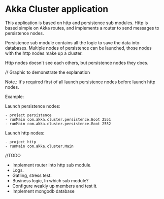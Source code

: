 # Akka Cluster application

This application is based on http and persistence sub modules. Http is based simple on Akka routes,
and implements a router to send messages to persistence nodes.

Persistence sub module contains all the logic to save the data into databases. Multiple nodes of persistence
can be launched, those nodes with the http nodes make up a cluster.

Http nodes doesn't see each others, but persistence nodes they does.

// Graphic to demonstrate the explanation


Note.: It's required first of all launch persistence nodes before launch http nodes.

Example:

Launch persistence nodes:
```
- project persistence
- runMain com.akka.cluster.persistence.Boot 2551
- runMain com.akka.cluster.persistence.Boot 2552
```

Launch http nodes:
```
- project http
- runMain com.akka.cluster.Main
```

//TODO

- Implement router into http sub module.
- Logs.
- Gatling, stress test.
- Business logic, In which sub module?
- Configure weakly up members and test it.
- Implement mongodb database
